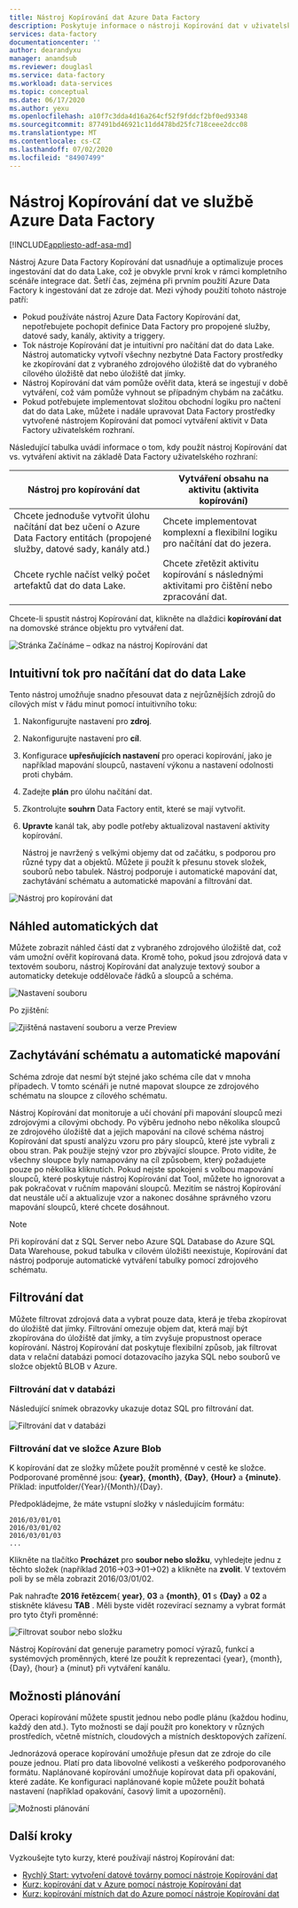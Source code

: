 ```yaml
---
title: Nástroj Kopírování dat Azure Data Factory
description: Poskytuje informace o nástroji Kopírování dat v uživatelském rozhraní Azure Data Factory
services: data-factory
documentationcenter: ''
author: dearandyxu
manager: anandsub
ms.reviewer: douglasl
ms.service: data-factory
ms.workload: data-services
ms.topic: conceptual
ms.date: 06/17/2020
ms.author: yexu
ms.openlocfilehash: a10f7c3dda4d16a264cf52f9fddcf2bf0ed93348
ms.sourcegitcommit: 877491bd46921c11dd478bd25fc718ceee2dcc08
ms.translationtype: MT
ms.contentlocale: cs-CZ
ms.lasthandoff: 07/02/2020
ms.locfileid: "84907499"
---
```

# <a name="copy-data-tool-in-azure-data-factory"></a>Nástroj Kopírování dat ve službě Azure Data Factory
[!INCLUDE[appliesto-adf-asa-md](includes/appliesto-adf-asa-md.md)]

Nástroj Azure Data Factory Kopírování dat usnadňuje a optimalizuje proces ingestování dat do data Lake, což je obvykle první krok v rámci kompletního scénáře integrace dat.  Šetří čas, zejména při prvním použití Azure Data Factory k ingestování dat ze zdroje dat. Mezi výhody použití tohoto nástroje patří:

- Pokud používáte nástroj Azure Data Factory Kopírování dat, nepotřebujete pochopit definice Data Factory pro propojené služby, datové sady, kanály, aktivity a triggery. 
- Tok nástroje Kopírování dat je intuitivní pro načítání dat do data Lake. Nástroj automaticky vytvoří všechny nezbytné Data Factory prostředky ke zkopírování dat z vybraného zdrojového úložiště dat do vybraného cílového úložiště dat nebo úložiště dat jímky. 
- Nástroj Kopírování dat vám pomůže ověřit data, která se ingestují v době vytváření, což vám pomůže vyhnout se případným chybám na začátku.
- Pokud potřebujete implementovat složitou obchodní logiku pro načtení dat do data Lake, můžete i nadále upravovat Data Factory prostředky vytvořené nástrojem Kopírování dat pomocí vytváření aktivit v Data Factory uživatelském rozhraní. 

Následující tabulka uvádí informace o tom, kdy použít nástroj Kopírování dat vs. vytváření aktivit na základě Data Factory uživatelského rozhraní: 

| Nástroj pro kopírování dat | Vytváření obsahu na aktivitu (aktivita kopírování) |
| -------------- | -------------------------------------- |
| Chcete jednoduše vytvořit úlohu načítání dat bez učení o Azure Data Factory entitách (propojené služby, datové sady, kanály atd.) | Chcete implementovat komplexní a flexibilní logiku pro načítání dat do jezera. |
| Chcete rychle načíst velký počet artefaktů dat do data Lake. | Chcete zřetězit aktivitu kopírování s následnými aktivitami pro čištění nebo zpracování dat. |

Chcete-li spustit nástroj Kopírování dat, klikněte na dlaždici **kopírování dat** na domovské stránce objektu pro vytváření dat.

![Stránka Začínáme – odkaz na nástroj Kopírování dat](./media/doc-common-process/get-started-page.png)


## <a name="intuitive-flow-for-loading-data-into-a-data-lake"></a>Intuitivní tok pro načítání dat do data Lake
Tento nástroj umožňuje snadno přesouvat data z nejrůznějších zdrojů do cílových míst v řádu minut pomocí intuitivního toku:  

1. Nakonfigurujte nastavení pro **zdroj**.
2. Nakonfigurujte nastavení pro **cíl**. 
3. Konfigurace **upřesňujících nastavení** pro operaci kopírování, jako je například mapování sloupců, nastavení výkonu a nastavení odolnosti proti chybám. 
4. Zadejte **plán** pro úlohu načítání dat. 
5. Zkontrolujte **souhrn** Data Factory entit, které se mají vytvořit. 
6. **Upravte** kanál tak, aby podle potřeby aktualizoval nastavení aktivity kopírování. 

   Nástroj je navržený s velkými objemy dat od začátku, s podporou pro různé typy dat a objektů. Můžete ji použít k přesunu stovek složek, souborů nebo tabulek. Nástroj podporuje i automatické mapování dat, zachytávání schématu a automatické mapování a filtrování dat.

![Nástroj pro kopírování dat](./media/copy-data-tool/copy-data-tool.png)

## <a name="automatic-data-preview"></a>Náhled automatických dat
Můžete zobrazit náhled částí dat z vybraného zdrojového úložiště dat, což vám umožní ověřit kopírovaná data. Kromě toho, pokud jsou zdrojová data v textovém souboru, nástroj Kopírování dat analyzuje textový soubor a automaticky detekuje oddělovače řádků a sloupců a schéma.

![Nastavení souboru](./media/copy-data-tool/file-format-settings.png)

Po zjištění:

![Zjištěná nastavení souboru a verze Preview](./media/copy-data-tool/after-detection.png)

## <a name="schema-capture-and-automatic-mapping"></a>Zachytávání schématu a automatické mapování
Schéma zdroje dat nesmí být stejné jako schéma cíle dat v mnoha případech. V tomto scénáři je nutné mapovat sloupce ze zdrojového schématu na sloupce z cílového schématu.

Nástroj Kopírování dat monitoruje a učí chování při mapování sloupců mezi zdrojovými a cílovými obchody. Po výběru jednoho nebo několika sloupců ze zdrojového úložiště dat a jejich mapování na cílové schéma nástroj Kopírování dat spustí analýzu vzoru pro páry sloupců, které jste vybrali z obou stran. Pak použije stejný vzor pro zbývající sloupce. Proto vidíte, že všechny sloupce byly namapovány na cíl způsobem, který požadujete pouze po několika kliknutích.  Pokud nejste spokojeni s volbou mapování sloupců, které poskytuje nástroj Kopírování dat Tool, můžete ho ignorovat a pak pokračovat v ručním mapování sloupců. Mezitím se nástroj Kopírování dat neustále učí a aktualizuje vzor a nakonec dosáhne správného vzoru mapování sloupců, které chcete dosáhnout. 

> [!NOTE]
> Při kopírování dat z SQL Server nebo Azure SQL Database do Azure SQL Data Warehouse, pokud tabulka v cílovém úložišti neexistuje, Kopírování dat nástroj podporuje automatické vytváření tabulky pomocí zdrojového schématu. 

## <a name="filter-data"></a>Filtrování dat
Můžete filtrovat zdrojová data a vybrat pouze data, která je třeba zkopírovat do úložiště dat jímky. Filtrování omezuje objem dat, která mají být zkopírována do úložiště dat jímky, a tím zvyšuje propustnost operace kopírování. Nástroj Kopírování dat poskytuje flexibilní způsob, jak filtrovat data v relační databázi pomocí dotazovacího jazyka SQL nebo souborů ve složce objektů BLOB v Azure. 

### <a name="filter-data-in-a-database"></a>Filtrování dat v databázi
Následující snímek obrazovky ukazuje dotaz SQL pro filtrování dat.

![Filtrování dat v databázi](./media/copy-data-tool/filter-data-in-database.png)

### <a name="filter-data-in-an-azure-blob-folder"></a>Filtrování dat ve složce Azure Blob
K kopírování dat ze složky můžete použít proměnné v cestě ke složce. Podporované proměnné jsou: **{year}**, **{month}**, **{Day}**, **{Hour}** a **{minute}**. Příklad: inputfolder/{Year}/{Month}/{Day}. 

Předpokládejme, že máte vstupní složky v následujícím formátu: 

```
2016/03/01/01
2016/03/01/02
2016/03/01/03
...
```

Klikněte na tlačítko **Procházet** pro **soubor nebo složku**, vyhledejte jednu z těchto složek (například 2016->03->01->02) a klikněte na **zvolit**. V textovém poli by se měla zobrazit 2016/03/01/02. 

Pak nahraďte **2016** **řetězcem**{ **year}**, **03** a **{month}**, **01** s **{Day}** a **02** a stiskněte klávesu **TAB** . Měli byste vidět rozevírací seznamy a vybrat formát pro tyto čtyři proměnné:

![Filtrovat soubor nebo složku](./media/copy-data-tool/filter-file-or-folder.png)

Nástroj Kopírování dat generuje parametry pomocí výrazů, funkcí a systémových proměnných, které lze použít k reprezentaci {year}, {month}, {Day}, {hour} a {minut} při vytváření kanálu.

## <a name="scheduling-options"></a>Možnosti plánování
Operaci kopírování můžete spustit jednou nebo podle plánu (každou hodinu, každý den atd.). Tyto možnosti se dají použít pro konektory v různých prostředích, včetně místních, cloudových a místních desktopových zařízení. 

Jednorázová operace kopírování umožňuje přesun dat ze zdroje do cíle pouze jednou. Platí pro data libovolné velikosti a veškerého podporovaného formátu. Naplánované kopírování umožňuje kopírovat data při opakování, které zadáte. Ke konfiguraci naplánované kopie můžete použít bohatá nastavení (například opakování, časový limit a upozornění).

![Možnosti plánování](./media/copy-data-tool/scheduling-options.png)


## <a name="next-steps"></a>Další kroky
Vyzkoušejte tyto kurzy, které používají nástroj Kopírování dat:

- [Rychlý Start: vytvoření datové továrny pomocí nástroje Kopírování dat](quickstart-create-data-factory-copy-data-tool.md)
- [Kurz: kopírování dat v Azure pomocí nástroje Kopírování dat](tutorial-copy-data-tool.md) 
- [Kurz: kopírování místních dat do Azure pomocí nástroje Kopírování dat](tutorial-hybrid-copy-data-tool.md)

